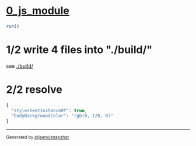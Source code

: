 # [0_js_module](../../import_css_side_effect_build.test.mjs#L27)

```js
run()
```

# 1/2 write 4 files into "./build/"

see [./build/](./build/)

# 2/2 resolve

```js
{
  "stylesheetInstanceOf": true,
  "bodyBackgroundColor": "rgb(0, 128, 0)"
}
```

---

<sub>
  Generated by <a href="https://github.com/jsenv/core/tree/main/packages/independent/snapshot">@jsenv/snapshot</a>
</sub>
